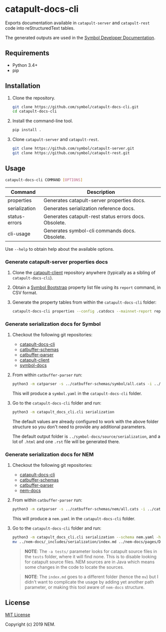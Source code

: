 # catapult-docs-cli

Exports documentation available in ``catapult-server`` and ``catapult-rest`` code into reStructuredText tables.

The generated outputs are used in the [Symbol Developer Documentation](http://symbol.github.io).

## Requirements

- Python 3.4+
- pip

## Installation

1. Clone the repository.

   ``` bash
   git clone https://github.com/symbol/catapult-docs-cli.git
   cd catapult-docs-cli
   ```

2. Install the command-line tool.

   ``` bash
   pip install .
   ```

3. Clone ``catapult-server`` and ``catapult-rest``.

   ``` bash
   git clone https://github.com/symbol/catapult-server.git
   git clone https://github.com/symbol/catapult-rest.git
   ```

## Usage

``` bash
catapult-docs-cli COMMAND [OPTIONS]
```

| Command       | Description                                           |
| ------------- | ----------------------------------------------------- |
| properties    | Generates catapult-server properties docs.            |
| serialization | Generates serialization reference docs.               |
| status-errors | Generates catapult-rest status errors docs. Obsolete. |
| cli-usage     | Generates symbol-cli commands docs. Obsolete.         |

Use ``--help`` to obtain help about the available options.

### Generate catapult-server properties docs

1. Clone the [catapult-client](git@github.com:symbol/catapult-client.git) repository anywhere (typically as a sibling of ``catapult-docs-cli``).

2. Obtain a [Symbol Bootstrap](https://github.com/symbol/symbol-bootstrap) property list file using its ``report`` command, in CSV format.

3. Generate the property tables from within the ``catapult-docs-cli`` folder:

   ``` bash
   catapult-docs-cli properties --config .catdocs --mainnet-report report-file.csv --source-catapult-path path-to-catapult
   ```

### Generate serialization docs for Symbol

1. Checkout the following git repositories:

   - [catapult-docs-cli](git@github.com:symbol/catapult-docs-cli.git)
   - [catbuffer-schemas](git@github.com:symbol/catbuffer-schemas.git)
   - [catbuffer-parser](git@github.com:symbol/catbuffer-parser.git)
   - [catapult-client](git@github.com:symbol/catapult-client.git)
   - [symbol-docs](git@github.com:symbol/symbol-docs.git)

2. From within ``catbuffer-parser`` run:

   ``` bash
   python3 -m catparser -s ../catbuffer-schemas/symbol/all.cats -i ../catbuffer-schemas/symbol/ > ../catapult-docs-cli/symbol.yaml
   ```

   This will produce a ``symbol.yaml`` in the ``catapult-docs-cli`` folder.

3. Go to the ``catapult-docs-cli`` folder and run:

   ``` bash
   python3 -m catapult_docs_cli.cli serialization
   ```

   The default values are already configured to work with the above folder structure so you don't need to provide any additional parameters.

   The default output folder is ``../symbol-docs/source/serialization``, and a lot of ``.html`` and one ``.rst`` file will be generated there.

### Generate serialization docs for NEM

1. Checkout the following git repositories:

   - [catapult-docs-cli](git@github.com:symbol/catapult-docs-cli.git)
   - [catbuffer-schemas](git@github.com:symbol/catbuffer-schemas.git)
   - [catbuffer-parser](git@github.com:symbol/catbuffer-parser.git)
   - [nem-docs](git@github.com:NemProject/nem-docs.git)

2. From within ``catbuffer-parser`` run:

   ``` bash
   python3 -m catparser -s ../catbuffer-schemas/nem/all.cats -i ../catbuffer-schemas/nem/ > ../catapult-docs-cli/nem.yaml
   ```

   This will produce a ``nem.yaml`` in the ``catapult-docs-cli`` folder.

3. Go to the ``catapult-docs-cli`` folder and run:

   ``` bash
   python3 -m catapult_docs_cli.cli serialization --schema nem.yaml -h ../catbuffer-schemas/nem -a tests/ -d ../nem-docs/_includes/serialization/ -f md
   mv ../nem-docs/_includes/serialization/index.md ../nem-docs/pages/Developers/serialization/index.md
   ```

   > **NOTE**: The ``-a tests/`` parameter looks for catapult source files in the ``tests`` folder, where it will find none. This is to disable looking for catapult source files. NEM sources are in Java which means some changes in the code to locate the sources.

   > **NOTE**: The ``index.md`` goes to a different folder (hence the ``mv``) but I didn't want to complicate the usage by adding yet another path parameter, or making this tool aware of ``nem-docs`` structure.

## License

[MIT License](LICENSE.md)

Copyright (c) 2019 NEM.
